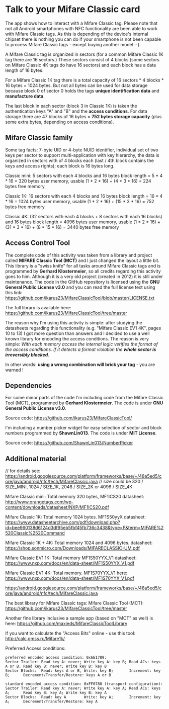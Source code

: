 # Talk to your Mifare Classic card

The app shows how to interact with a Mifare Classic tag. Please note that not all Android smartphones with NFC functionality 
are been able to work with Mifare Classic tags. As this is depending of the device's internal chipset there is nothing you can 
do if your smartphone is not been capable to process Mifare Classic tags - except buying another model :-(.

A Mifare Classic tag is organized in sectors (for a common Mifare Classic 1K tag there are 16 sectors.) These sectors consist 
of 4 blocks (some sectors on Mifare Classic 4K tags do have 16 sectors) and each block has a data length of 16 bytes.

For a Mifare Classic 1K tag there is a total capacity of 16 sectors * 4 blocks * 16 bytes = 1024 bytes. But not all bytes can be 
used for data storage because block 0 of sector 0 holds the tags **unique identification data** and **manufacture data**.

The last block in each sector (block 3 in Classic 1K) is taken the authentication keys "A" and "B" and the **access conditions**. 
For data storage there are 47 blocks of 16 bytes = **752 bytes storage capacity** (plus some extra bytes, depending on access conditions).




## Mifare Classic family

Some tag facts: 7-byte UID or 4-byte NUID identifier, Individual set of two keys per sector to support multi-application with key hierarchy,
the data is organized in sectors with of 4 blocks each (last / 4th block contains the keys and access rights); each block is 16 bytes long.

Classic mini: 5 sectors with each 4 blocks and 16 bytes block length = 5 * 4 * 16 = 320 bytes user memory, 
usable (1 * 2 * 16) + (4 * 3 * 16) = 224 bytes free memory

Classic 1K:  16 sectors with each 4 blocks and 16 bytes block length = 16 * 4 * 16 = 1024 bytes user memory, 
usable (1 * 2 * 16) + (15 * 3 * 16) = 752 bytes free memory

Classic 4K:  (32 sectors with each 4 blocks + 8 sectors with each 16 blocks) and 16 bytes block length = 4096 bytes user memory, 
usable (1 * 2 * 16) + (31 * 3 * 16) + (8 * 15 * 16) = 3440 bytes free memory 

## Access Control Tool

The complete code of this activity was taken from a library and project called **MIFARE Classic Tool (MCT)** and I 
just changed the layout a little bit. This library is a "swiss knife" for all tasks around Mifare Classic tags and is 
programmed by **Gerhard Klostermeier**, so all credits regarding this activity goes to him. Although it is a very old 
project (created in 2012) it is still under maintenance. The code in the GitHub repository is licensed using the 
**GNU General Public License v3.0** and you can read the full license text using this link:
https://github.com/ikarus23/MifareClassicTool/blob/master/LICENSE.txt

The full library is available here: https://github.com/ikarus23/MifareClassicTool/tree/master

The reason why I'm using this activity is simple: after studying the datasheets regarding this functionality (e.g. 
"Mifare Classic EV1 4K", pages 10 to 13) I got more question than answers and I decided to use a well known library 
for encoding the access conditions. The reason is very simple: *With each memory access the internal logic verifies 
the format of the access conditions. If it detects a format violation the **whole sector is irreversibly blocked**.*
 
In other words: **using a wrong combination will brick your tag** - you are warned ! 

## Dependencies

For some minor parts of the code I'm including code from the Mifare Classic Tool (MCT), programmed by
**Gerhard Klostermeier**. The code is under **GNU General Public License v3.0**. 

Source code: https://github.com/ikarus23/MifareClassicTool/

I'm including a number picker widget for easy selection of sector and block numbers programmed by **ShawnLin013**. 
The code is under **MIT License**.

Source code: https://github.com/ShawnLin013/NumberPicker


## Additional material

// for details see: https://android.googlesource.com/platform/frameworks/base/+/48a5ed5/core/java/android/nfc/tech/MifareClassic.java
// size could be 320 / SIZE_MINI, 1024 / SIZE_1K, 2048 / SIZE_2K or 4096 / SIZE_4K

Mifare Classic mini: Total memory 320 bytes, MF1ICS20 datasheet: http://www.orangetags.com/wp-content/downloads/datasheet/NXP/MF1ICS20.pdf

Mifare Classic 1K: Total memory 1024 bytes. MF1S50yyX datasheet: https://www.datasheetarchive.com/pdf/download.php?id=bee960138d6124d3df95eb5fbf45fb736c3438&type=P&term=MIFARE%2520Classic%2520Command

Mifare Classic 1K + 4K: Total memory 1024 and 4096 bytes. datasheet: https://shop.sonmicro.com/Downloads/MIFARECLASSIC-UM.pdf

Mifare Classic EV1 1K: Total memory MF1S50YYX_V1 datasheet: https://www.nxp.com/docs/en/data-sheet/MF1S50YYX_V1.pdf

Mifare Classic EV1 4K: Total memory. MF1S70YYX_V1 here: https://www.nxp.com/docs/en/data-sheet/MF1S70YYX_V1.pdf

https://android.googlesource.com/platform/frameworks/base/+/48a5ed5/core/java/android/nfc/tech/MifareClassic.java

The best library for Mifare Classic tags: Mifare Classic Tool (MCT): https://github.com/ikarus23/MifareClassicTool/tree/master

Another fine library inclusive a sample app (based on "MCT" as well) is here: https://github.com/maxieds/MifareClassicToolLibrary

If you want to calculate the "Access Bits" online - use this tool: http://calc.gmss.ru/Mifare1k/

Preferred Access conditions:

```plaintext
preferred encoded access condition: 0x6E1789: 
Sector Trailer: Read key A: never; Write key A: key B; Read ACs: keys A or B; Read key B: never; Write key B: key B 
Sector Blocks:  Read: keys A or B, Write: key B;       Increment: key B;      Decrement/Transfer/Restore: keys A or B

standard encoded access condition: 0xFF0780 (transport configuration): 
Sector Trailer: Read key A: never; Write key A: key A; Read ACs: keys A;      Read key B: key A; Write key B: key A 
Sector Blocks:  Read: key A        Write: key A;       Increment: key A;      Decrement/Transfer/Restore: key A
 ```


